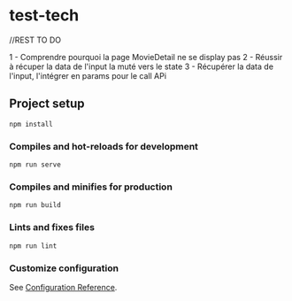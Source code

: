 # test-tech

//REST TO DO

1 - Comprendre pourquoi la page MovieDetail ne se display pas
2 - Réussir à récuper la data de l'input la muté vers le state
3 - Récupérer la data de l'input, l'intégrer en params pour le call APi





## Project setup
```
npm install
```

### Compiles and hot-reloads for development
```
npm run serve
```

### Compiles and minifies for production
```
npm run build
```

### Lints and fixes files
```
npm run lint
```

### Customize configuration
See [Configuration Reference](https://cli.vuejs.org/config/).

